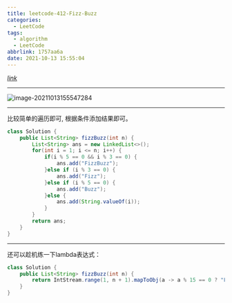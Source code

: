 ```yaml
---
title: leetcode-412-Fizz-Buzz
categories:
  - LeetCode
tags:
  - algorithm
  - LeetCode
abbrlink: 1757aa6a
date: 2021-10-13 15:55:04
---
```


[$link$](https://leetcode-cn.com/problems/fizz-buzz/)

<hr/>

![image-20211013155547284](https://gitee.com/cao_ziqiang/img/raw/master/20211013155547.png)

<hr/>

比较简单的遍历即可, 根据条件添加结果即可。

```java
class Solution {
    public List<String> fizzBuzz(int n) {
        List<String> ans = new LinkedList<>();
        for(int i = 1; i <= n; i++) {
            if(i % 5 == 0 && i % 3 == 0) {
                ans.add("FizzBuzz");
            }else if (i % 3 == 0) {
                ans.add("Fizz");
            }else if (i % 5 == 0) {
                ans.add("Buzz");
            }else {
                ans.add(String.valueOf(i));
            }
        }
        return ans;
    }
}
```

<hr/>

还可以趁机练一下lambda表达式：

```java
class Solution {
    public List<String> fizzBuzz(int n) {
        return IntStream.range(1, n + 1).mapToObj(a -> a % 15 == 0 ? "FizzBuzz" : a % 3 == 0 ? "Fizz" : a % 5 == 0 ? "Buzz" : String.valueOf(a)).collect(Collectors.toList());
    }
}
```

